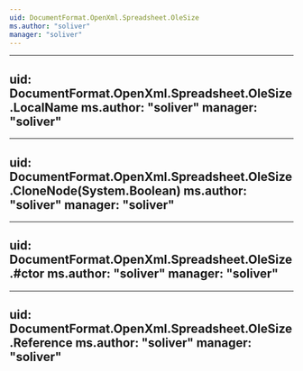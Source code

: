 ```yaml
---
uid: DocumentFormat.OpenXml.Spreadsheet.OleSize
ms.author: "soliver"
manager: "soliver"
---
```


---
uid: DocumentFormat.OpenXml.Spreadsheet.OleSize.LocalName
ms.author: "soliver"
manager: "soliver"
---

---
uid: DocumentFormat.OpenXml.Spreadsheet.OleSize.CloneNode(System.Boolean)
ms.author: "soliver"
manager: "soliver"
---

---
uid: DocumentFormat.OpenXml.Spreadsheet.OleSize.#ctor
ms.author: "soliver"
manager: "soliver"
---

---
uid: DocumentFormat.OpenXml.Spreadsheet.OleSize.Reference
ms.author: "soliver"
manager: "soliver"
---
